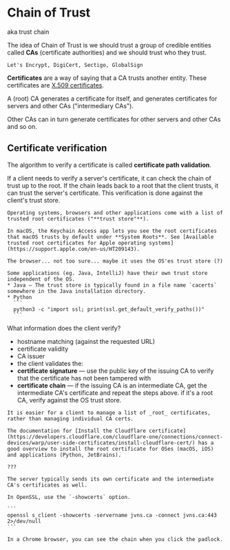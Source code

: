 # Chain of Trust

aka trust chain

The idea of Chain of Trust is we should trust a group of credible entities called **CAs** (certificate authorities) and we should trust who they trust.

~~~admonish example title="Examples of CAs"
Let's Encrypt, DigiCert, Sectigo, GlobalSign
~~~

**Certificates** are a way of saying that a CA trusts another entity. These certificates are [X.509 certificates](https://remykarem.github.io/books/cryptography-book/asn1-schemas/x509.html).

A (root) CA generates a certificate for itself, and generates certificates for servers and other CAs ("intermediary CAs").

Other CAs can in turn generate certificates for other servers and other CAs and so on.

## Certificate verification

The algorithm to verify a certificate is called **certificate path validation**.

If a client needs to verify a server's certificate, it can check the chain of trust up to the root. If the chain leads back to a root that the client trusts, it can trust the server's certificate. This verification is done against the client's trust store.

~~~admonish info title="Trust store"
Operating systems, browsers and other applications come with a list of trusted root certificates ("**trust store"**).

In macOS, the Keychain Access app lets you see the root certificates that macOS trusts by default under **System Roots**. See [Available trusted root certificates for Apple operating systems](https://support.apple.com/en-us/HT209143).

The browser... not too sure... maybe it uses the OS'es trust store (?)

Some applications (eg. Java, IntelliJ) have their own trust store independent of the OS. 
* Java — The trust store is typically found in a file name `cacerts` somewhere in the Java installation directory.
* Python
  ```
  python3 -c "import ssl; print(ssl.get_default_verify_paths())"
  ```
~~~

What information does the client verify?

* hostname matching (against the requested URL)
* certificate validity
* CA issuer
* the client validates the:
* **certificate signature** — use the public key of the issuing CA to verify that the certificate has not been tampered with
* **certificate chain** — if the issuing CA is an intermediate CA, get the intermediate CA's certificate and repeat the steps above. if it's a root CA, verify against the OS trust store.

```admonish tip title="Clients only need to store root certificates"
It is easier for a client to manage a list of _root_ certificates, rather than managing individual CA certs.
```

```admonish question title="How to add root certificates to trust store?"
The documentation for [Install the Cloudflare certificate](https://developers.cloudflare.com/cloudflare-one/connections/connect-devices/warp/user-side-certificates/install-cloudflare-cert/) has a good overview to install the root certificate for OSes (macOS, iOS) and applications (Python, JetBrains).
```

~~~admonish note title="Self-signed certificate"
???
~~~

~~~admonish question title="How to show certificates of intermediate CAs?"
The server typically sends its own certificate and the intermediate CA's certificates as well. 

In OpenSSL, use the `-showcerts` option.

```
openssl s_client -showcerts -servername jvns.ca -connect jvns.ca:443 2>/dev/null
```

In a Chrome browser, you can see the chain when you click the padlock.
~~~

